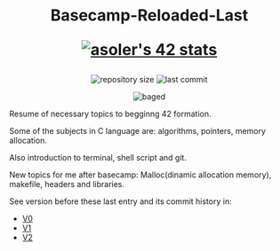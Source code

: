 <h1 align="center">
  Basecamp-Reloaded-Last
  
<a href="https://github.com/JaeSeoKim/badge42"><img src="https://badge42.vercel.app/api/v2/cl263316l006809l0mxrfwgrw/stats?cursusId=60&coalitionId=undefined" alt="asoler's 42 stats" /></a>
</h1>

<p align="center">
  <img alt="repository size" src="https://img.shields.io/github/repo-size/angelasoler/Basecamp-Reloaded">

  <img alt="last commit" src="https://img.shields.io/github/last-commit/angelasoler/Basecamp-Reloaded">
</p>

<p align="center">
  <img alt="baged" src="https://badge42.vercel.app/api/v2/cl263316l006809l0mxrfwgrw/project/2538509">
</p>

Resume of necessary topics to begginng 42 formation.

Some of the subjects in C language are: algorithms, pointers, memory allocation.

Also introduction to terminal, shell script and git.

New topics for me after basecamp: Malloc(dinamic allocation memory), makefile, headers and libraries.

See version before these last entry and its commit history in:
-    [V0](https://github.com/angelasoler/BaseCamp-Reloaded-V0)
 -   [V1](https://github.com/angelasoler/BaseCamp-Reloaded-V1)
  -  [V2](https://github.com/angelasoler/BaseCamp-Reloaded-V2)
    
